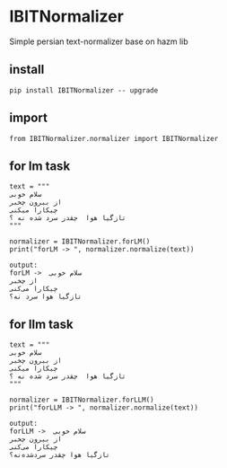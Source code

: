 # IBITNormalizer
Simple persian text-normalizer base on hazm lib

## install
```
pip install IBITNormalizer -- upgrade
```

## import

```
from IBITNormalizer.normalizer import IBITNormalizer
```

## for lm task
```
text = """
سلام خوبی
از بیرون چخبر
چیکارا میکنی
تازگیا هوا  چقدر سرد شده نه ؟
"""

normalizer = IBITNormalizer.forLM()
print("forLM -> ", normalizer.normalize(text))

output:
forLM ->  سلام خوبی
از چخبر
چیکارا می‌کنی
تازگیا هوا سرد نه؟
```


## for llm task
```
text = """
سلام خوبی
از بیرون چخبر
چیکارا میکنی
تازگیا هوا  چقدر سرد شده نه ؟
"""

normalizer = IBITNormalizer.forLLM()
print("forLLM -> ", normalizer.normalize(text))

output:
forLLM ->  سلام خوبی
از بیرون چخبر
چیکارا می‌کنی
تازگیا هوا چقدر سرد‌شده‌نه؟
```